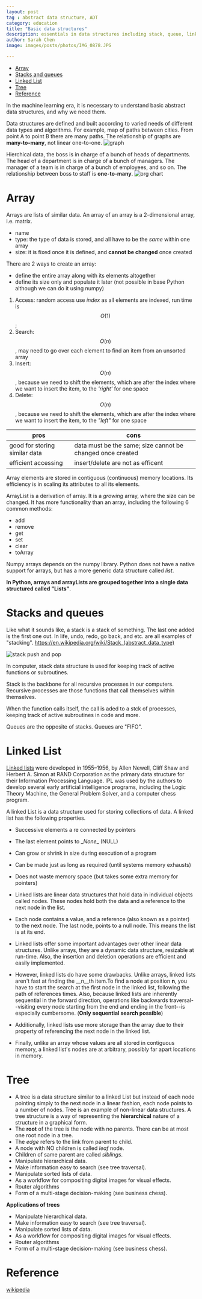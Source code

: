 ```yaml
---
layout: post
tag : abstract data structure, ADT
category: education
title: "Basic data structures"
description: essentials in data structures including stack, queue, linked list. 
author: Sarah Chen
image: images/posts/photos/IMG_0878.JPG

---
```

  
- [Array](#array)
- [Stacks and queues](#stacks-and-queues)
- [Linked List](#linked-list)
- [Tree](#tree)
- [Reference](#reference)


In the machine learning era, it is necessary to understand basic abstract data structures, and why we need them. 

Data structures are defined and built according to varied needs of different data types and algorithms. 
For example, map of paths between cities.  From point A to point B there are many paths. The relationship of graphs are **many-to-many**, not linear one-to-one. 
![graph](https://pythonrsas.github.io/images/posts/myTrip.PNG)

Hierchical data, the boss is in charge of a bunch of heads of departments.  The head of a department is in charge of a bunch of managers.  The manager of a team is in charge of a bunch of employees, and so on.   The relationship between boss to staff is **one-to-many**. 
![org chart](https://www.ayoa.com/templates/wp-content/uploads/sites/5/2020/11/Company-organizational.jpg)

  
# Array
Arrays are lists of similar data. An array of an array is a 2-dimensional array, i.e. matrix. 
- name
- type: the type of data is stored, and all have to be the *same* within one array
- size: it is fixed once it is defined, and **cannot be changed** once created

There are 2 ways to create an array:
- define the entire array along with its elements altogether
- define its size only and populate it later (not possible in base Python although we can do it using numpy)

1. Access: random access use *index* as all elements are indexed, run time is$$O(1)$$; 
2. Search:$$O(n)$$, may need to go over each element to find an item from an unsorted array
3. Insert:$$O(n)$$, because we need to shift the elements, which are after the index where we want to insert the item, to the *'right'* for one space  
4. Delete:$$O(n)$$, because we need to shift the elements, which are after the index where we want to insert the item, to the *"left"* for one space  

pros | cons
---------|----------
good for storing similar data | data must be the same; size cannot be changed once created 
efficient accessing | insert/delete are not as efficent 

Array elements are stored in contiguous (continuous) memory locations. Its efficiency is in scaling its attributes to all its elements. 

ArrayList is a derivation of array.  It is a *growing* array, where the size can be changed.  It has more functionality than an array, including the following 6 common methods:
- add
- remove
- get
- set
- clear
- toArray

Numpy arrays depends on the numpy library.  Python does not have a native support for arrays, but has a more generic data structure called *list*. 


**In Python, arrays and arrayLists are grouped together into a single data structured called "Lists"**. 

# Stacks and queues
Like what it sounds like, a stack is a stack of something.  The last one added is the first one out. In life, undo, redo, go back, and etc. are all examples of "stacking".
https://en.wikipedia.org/wiki/Stack_(abstract_data_type)

![stack push and pop](https://upload.wikimedia.org/wikipedia/commons/thumb/e/e4/Lifo_stack.svg/700px-Lifo_stack.svg.png)

In computer, stack data structure is used for keeping track of active functions or subroutines. 

Stack is the backbone for all recursive processes in our computers.  Recursive processes are those functions that call themselves within themselves. 

When the function calls itself, the call is aded to a stck of processes, keeping track of active subroutines in code and more. 

Queues are the opposite of stacks.  Queues are "FIFO". 

# Linked List

[Linked lists](https://en.wikipedia.org/wiki/Linked_list#History) were developed in 1955–1956, by Allen Newell, Cliff Shaw and Herbert A. Simon at RAND Corporation as the primary data structure for their Information Processing Language. IPL was used by the authors to develop several early artificial intelligence programs, including the Logic Theory Machine, the General Problem Solver, and a computer chess program. 

A linked List is a data structure used for storing collections of data. A linked list has the following properties.
* Successive elements a re connected by pointers
* The last element points to <span class="coding">\__None__</span> (NULL)
* Can grow or shrink in size during execution of a program
* Can be made just as long as required (until systems memory exhausts)
* Does not waste memory space (but takes some extra memory for pointers)

* Linked lists are linear data structures that hold data in individual objects called nodes. These nodes hold both the data and a reference to the next node in the list.
* Each node contains a value, and a reference (also known as a pointer) to the next node. The last node, points to a null node. This means the list is at its end.
* Linked lists offer some important advantages over other linear data structures. Unlike arrays, they are a dynamic data structure, resizable at run-time. Also, the insertion and deletion operations are efficient and easily implemented.
* However, linked lists do have some drawbacks. Unlike arrays, linked lists aren't fast at finding the __n__th item.To find a node at position __n__, you have to start the search at the first node in the linked list, following the path of references  times. Also, because linked lists are inherently sequential in the forward direction, operations like backwards traversal--visiting every node starting from the end and ending in the front--is especially cumbersome. (__Only sequential search possible__)
* Additionally, linked lists use more storage than the array due to their property of referencing the next node in the linked list.
* Finally, unlike an array whose values are all stored in contiguous memory, a linked list's nodes are at arbitrary, possibly far apart locations in memory.



# Tree

* A tree is a data structure similar to a linked List but instead of each node pointing simply to the next node in a linear fashion, each node points to a number of nodes. Tree is an example of non-linear data structures. A tree structure is a way of representing the **hierarchical** nature of a structure in a graphical form.
* The **root** of the tree is the node with no parents. There can be at most one root node in a tree.
* The _edge_ refers to the link from parent to child.
* A node with NO children is called _leaf_ node.
* Children of same parent are called _siblings_.
*  Manipulate hierarchical data.
* Make information easy to search (see tree traversal).
* Manipulate sorted lists of data.
* As a workflow for compositing digital images for visual effects.
* Router algorithms
* Form of a multi-stage decision-making (see business chess).

**Applications of trees**
*  Manipulate hierarchical data.
* Make information easy to search (see tree traversal).
* Manipulate sorted lists of data.
* As a workflow for compositing digital images for visual effects.
* Router algorithms
* Form of a multi-stage decision-making (see business chess).


# Reference
[wikipedia](https://en.wikipedia.org/wiki/Stack_(abstract_data_type))



